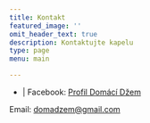 ```yaml
---
title: Kontakt
featured_image: ''
omit_header_text: true
description: Kontaktujte kapelu
type: page
menu: main

---
```

- |
Facebook: [Profil Domácí Džem](https://www.facebook.com/profile.php?id=61563264391376)

Email: [domadzem@gmail.com](mailto:domadzem@gmail.com)